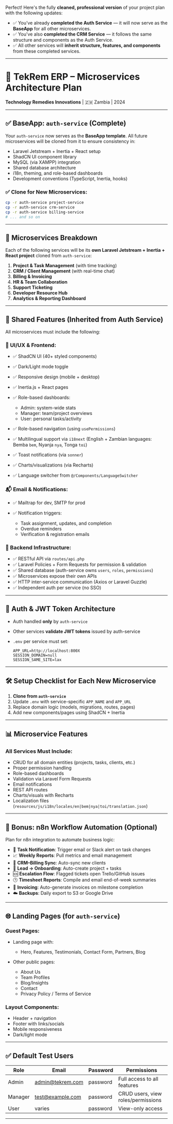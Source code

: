 Perfect! Here's the fully **cleaned, professional version** of your project plan with the following updates:

* ✅ You’ve already **completed the Auth Service** — it will now serve as the **BaseApp** for all other microservices.
* ✅ You've also **completed the CRM Service** — it follows the same structure and components as the Auth Service.
* ✅ All other services will **inherit structure, features, and components** from these completed services.

---

# 🧠 TekRem ERP – Microservices Architecture Plan

**Technology Remedies Innovations** | 🇿🇲 Zambia | 2024

---

## ✅ BaseApp: `auth-service` (Complete)

Your `auth-service` now serves as the **BaseApp template**. All future microservices will be cloned from it to ensure consistency in:

* Laravel Jetstream + Inertia + React setup
* ShadCN UI component library
* MySQL (via XAMPP) integration
* Shared database architecture
* i18n, theming, and role-based dashboards
* Development conventions (TypeScript, Inertia, hooks)

### ✅ Clone for New Microservices:

```bash
cp -r auth-service project-service
cp -r auth-service crm-service
cp -r auth-service billing-service
# ... and so on
```

---

## 🧱 Microservices Breakdown

Each of the following services will be its **own Laravel Jetstream + Inertia + React project** cloned from `auth-service`:

1. **Project & Task Management** (with time tracking)
2. **CRM / Client Management** (with real-time chat)
3. **Billing & Invoicing**
4. **HR & Team Collaboration**
5. **Support Ticketing**
6. **Developer Resource Hub**
7. **Analytics & Reporting Dashboard**

---

## 🔁 Shared Features (Inherited from Auth Service)

All microservices must include the following:

### 🔧 UI/UX & Frontend:

* ✅ ShadCN UI (40+ styled components)
* ✅ Dark/Light mode toggle
* ✅ Responsive design (mobile + desktop)
* ✅ Inertia.js + React pages
* ✅ Role-based dashboards:

  * Admin: system-wide stats
  * Manager: team/project overviews
  * User: personal tasks/activity
* ✅ Role-based navigation (using `usePermissions`)
* ✅ Multilingual support via `i18next` (English + Zambian languages: Bemba `bem`, Nyanja `nya`, Tonga `toi`)
* ✅ Toast notifications (via `sonner`)
* ✅ Charts/visualizations (via Recharts)
* ✅ Language switcher from `@/Components/LanguageSwitcher`

### 📬 Email & Notifications:

* ✅ Mailtrap for dev, SMTP for prod
* ✅ Notification triggers:

  * Task assignment, updates, and completion
  * Overdue reminders
  * Verification & registration emails

### 🔌 Backend Infrastructure:

* ✅ RESTful API via `routes/api.php`
* ✅ Laravel Policies + Form Requests for permission & validation
* ✅ Shared database (auth-service owns `users`, `roles`, `permissions`)
* ✅ Microservices expose their own APIs
* ✅ HTTP inter-service communication (Axios or Laravel Guzzle)
* ✅ Independent auth per service (no SSO)

---

## 🧠 Auth & JWT Token Architecture

* Auth handled **only** by `auth-service`
* Other services **validate JWT tokens** issued by auth-service
* `.env` per service must set:

  ```env
  APP_URL=http://localhost:800X
  SESSION_DOMAIN=null
  SESSION_SAME_SITE=lax
  ```

---

## 🛠 Setup Checklist for Each New Microservice

1. **Clone from `auth-service`**
2. Update `.env` with service-specific `APP_NAME` and `APP_URL`
3. Replace domain logic (models, migrations, routes, pages)
4. Add new components/pages using ShadCN + Inertia

---

## 📊 Microservice Features

### All Services Must Include:

* CRUD for all domain entities (projects, tasks, clients, etc.)
* Proper permission handling
* Role-based dashboards
* Validation via Laravel Form Requests
* Email notifications
* REST API routes
* Charts/visuals with Recharts
* Localization files (`resources/js/i18n/locales/en|bem|nya|toi/translation.json`)

---

## 📅 Bonus: n8n Workflow Automation (Optional)

Plan for n8n integration to automate business logic:

* 🔔 **Task Notification**: Trigger email or Slack alert on task changes
* 📈 **Weekly Reports**: Pull metrics and email management
* 🤝 **CRM–Billing Sync**: Auto-sync new clients
* 🚀 **Lead → Onboarding**: Auto-create project + tasks
* 🆘 **Escalation Flow**: Flagged tickets open Trello/GitHub issues
* 🕒 **Timesheet Reports**: Compile and email end-of-week summaries
* 🧾 **Invoicing**: Auto-generate invoices on milestone completion
* ☁️ **Backups**: Daily export to S3 or Google Drive

---

## 🌐 Landing Pages (for `auth-service`)

### Guest Pages:

* Landing page with:

  * Hero, Features, Testimonials, Contact Form, Partners, Blog
* Other public pages:

  * About Us
  * Team Profiles
  * Blog/Insights
  * Contact
  * Privacy Policy / Terms of Service

### Layout Components:

* Header + navigation
* Footer with links/socials
* Mobile responsiveness
* Dark/light mode

---

## ✅ Default Test Users

| Role    | Email                                       | Password | Permissions                        |
| ------- | ------------------------------------------- | -------- | ---------------------------------- |
| Admin   | [admin@tekrem.com](mailto:admin@tekrem.com) | password | Full access to all features        |
| Manager | [test@example.com](mailto:test@example.com) | password | CRUD users, view roles/permissions |
| User    | varies                                      | password | View-only access                   |

---

